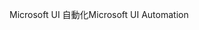 <span data-ttu-id="b9843-101">Microsoft UI 自動化</span><span class="sxs-lookup"><span data-stu-id="b9843-101">Microsoft UI Automation</span></span>